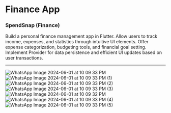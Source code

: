 <h1>Finance App</h1>

<h3>
SpendSnap (Finance)
</h3>
<p>
 Build a personal finance management app in Flutter. Allow users to track income, expenses,
and statistics through intuitive UI elements.
 Offer expense categorization, budgeting tools, and financial goal setting.
Implement Provider for data persistence and efficient UI updates based on user
transactions.

</p>
<hr>
<div style = ""> 


![WhatsApp Image 2024-06-01 at 10 09 33 PM](https://github.com/GarimaJaiswal12/Finance/assets/122000586/93506128-c52a-4e80-9d0c-c24b49e8b4b1)
![WhatsApp Image 2024-06-01 at 10 09 33 PM (1)](https://github.com/GarimaJaiswal12/Finance/assets/122000586/264d16c6-3352-40fa-940f-68b9806857f7)
![WhatsApp Image 2024-06-01 at 10 09 33 PM (2)](https://github.com/GarimaJaiswal12/Finance/assets/122000586/0d173e88-5e59-489d-96ac-afc1583ff553)
![WhatsApp Image 2024-06-01 at 10 09 33 PM (3)](https://github.com/GarimaJaiswal12/Finance/assets/122000586/96c12b56-158c-4915-b141-ed50ddc89275)
![WhatsApp Image 2024-06-01 at 10 09 32 PM](https://github.com/GarimaJaiswal12/Finance/assets/122000586/019f3222-793a-43a3-a7c5-e46f576a801d)
![WhatsApp Image 2024-06-01 at 10 09 33 PM (4)](https://github.com/GarimaJaiswal12/Finance/assets/122000586/ecd67ede-ec21-448c-8c0e-3dee5c152cb0)
![WhatsApp Image 2024-06-01 at 10 09 33 PM (5)](https://github.com/GarimaJaiswal12/Finance/assets/122000586/a5c4d433-497b-44ea-b1b3-ebb1137c0904)

